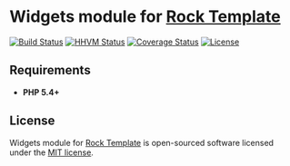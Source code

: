 Widgets module for [Rock Template](https://github.com/romeOz/rock-template)
=================

[![Build Status](https://travis-ci.org/romeOz/rock-widgets.svg?branch=master)](https://travis-ci.org/romeOz/rock-widgets)
[![HHVM Status](http://hhvm.h4cc.de/badge/romeoz/rock-widgets.svg)](http://hhvm.h4cc.de/package/romeoz/rock-widgets)
[![Coverage Status](https://coveralls.io/repos/romeOz/rock-widgets/badge.svg?branch=master)](https://coveralls.io/r/romeOz/rock-widgets?branch=master)
[![License](https://poser.pugx.org/romeOz/rock-widgets/license.svg)](https://packagist.org/packages/romeOz/rock-widgets)

Requirements
-------------------
 * **PHP 5.4+**

License
-------------------

Widgets module for [Rock Template](https://github.com/romeOz/rock-template) is open-sourced software licensed under the [MIT license](http://opensource.org/licenses/MIT).